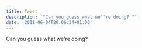 ```yaml
---
title: Tweet
description: '"Can you guess what we''re doing? "'
date: '2011-06-04T20:06:34+01:00'
---
```

Can you guess what we're doing? 
